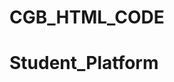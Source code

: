 # CGB_HTML_CODE
# Student_Platform

<!-- 

1. Changed all mobile menuber and fixed it bottom

2. Changed all folder directory from "./img/image_name" to "img/image_name"

3. Used class for all inline css which was for background gradient color.

4. Commented a section from call_booking_calander page. that was for "conference" and "calls" button" I did not see any use for that in there.

5. Convert inline css to tailwind css for calander.

6. made more 2 line in js in calanderScript.js for get month name.

7. Changed Calander style and used comment by my name Toybur for all of styles property.

8 made a section for weekdays replace "react-calendar__month-view__weekdays". but i didn't used that. if you want, you can use that. i left that as a comment.

9. Added claender in conference page.

10. Please Fixed the button which made for calls and conference in conference page.


 -->
